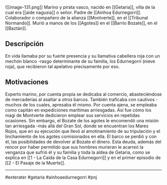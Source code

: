 ![[image-131.png]]
Marino y pirata vasco, nacido en [[Getaria]], villa de la cual era [[aide nagusia]] o señor. Padre de [[Ainhoa Edurnegorri]].  Colaborador o compañero de la alianza [[Montverte]], en el [[Tribunal Normando]]. Murió a manos de los [[Agotes]] en el [[Barrio Bozate]], en el [[Baztán]]. 

## Descripción
En vida llamaba por su fuerte presencia y su llamativa cabellera roja con un mechón blanco -rasgo determinante de su familia, los Edurnegorri (nieve roja), que recibieron tal apelativo precisamente por eso. 

## Motivaciones 
Experto marino, por cuenta propia se dedicaba al comercio, abasteciéndose de mercaderías al asaltar a otros barcos. También traficaba con cautivos -muchos de los cuales, apresaba él mismo. Por cuenta ajena, se empleaba como capitán en expediciones marítimas arriesgadas. Así fue cómo los magi de Montverte dedicieron emplear sus servicios en repetidas ocasiones. 
Sin embargo, el Bozate de los agotes le encomendó una misión tan arriesgada -más allá del Gran Sol, donde se encuentran los Mares Rojos, que en su ejecución que llevó al amotinamiento de su tripulación y el  linchamiento de los agotes comisionados en ella. El barco se perdió y con él, las posibilidades de devolver al Bozate el dinero. Esta deuda, además del rencor por haber permitido que sus hombres murieran le acarreó la venganza que sufrió él y su familia y toda la aldea de Getaria, como se explica en [[1 - La Caída de la Casa Edurnegorri]] y en el primer episodio de [[2 - El Pasaje de la Muerte]]. 

--- 
#exterater #getaria #ainhoaedurnegorri #pnj 
